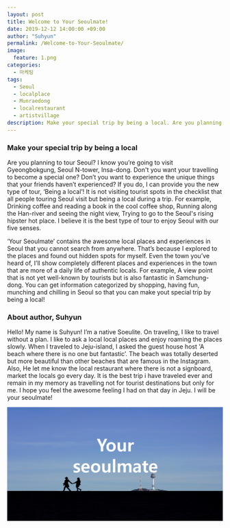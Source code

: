 ```yaml
---
layout: post
title: Welcome to Your Seoulmate!
date: 2019-12-12 14:00:00 +09:00
author: "Suhyun"
permalink: /Welcome-to-Your-Seoulmate/
image:
  feature: 1.png
categories:
  - 마케팅
tags:
  - Seoul
  - localplace
  - Munraedong
  - localrestaurant
  - artistvillage
description: Make your special trip by being a local. Are you planning to tour Seoul? I know you’re going to visit Gyeongbokgung, Seoul N-tower, Insa-dong. Don't you want your travelling to become a special one? Don’t you want to experience the unique things that your friends haven’t experienced? If you do, I can provide you the new type of tour, ‘Being a local’! It is not visiting tourist spots in the checklist that all people touring seoul visit but being a locaI during a trip. For example, Drinking coffee and reading a book in the cool coffee shop, Running along the Han-river and seeing the night view, Trying to go to the Seoul's rising hipster hot place. I believe it is the best type of tour to enjoy Seoul with our five senses. 
---
```


### Make your special trip by being a local

Are you planning to tour Seoul? I know you’re going to visit Gyeongbokgung, Seoul N-tower, Insa-dong. Don't you want your travelling to become a special one? Don’t you want to experience the unique things that your friends haven’t experienced? If you do, I can provide you the new type of tour, ‘Being a local’! It is not visiting tourist spots in the checklist that all people touring Seoul visit but being a locaI during a trip. For example, Drinking coffee and reading a book in the cool coffee shop, Running along the Han-river and seeing the night view, Trying to go to the Seoul's rising hipster hot place. I believe it is the best type of tour to enjoy Seoul with our five senses.

‘Your Seoulmate’ contains the awesome local places and experiences in Seoul that you cannot search from anywhere. That’s because I explored to the places and found out hidden spots for myself. Even the town you’ve heard of, I’ll show completely different places and experiences in the town that are more of a daily life of authentic locals. For example, A view point that is not yet well-known by tourists but is also fantastic in Samchung-dong. You can get information categorized by shopping, having fun, munching and chilling in Seoul so that you can make yout special trip by being a local!

 

### About author, Suhyun

Hello! My name is Suhyun! I’m a native Soeulite. On traveling, I like to travel without a plan. I like to ask a local local places and enjoy roaming the places slowly. When I traveled to Jeju-island, I asked the guest house host 'A beach where there is no one but fantastic’. The beach was totally deserted but more beautiful than other beaches that are famous in the Instagram. Also, He let me know the local restaurant where there is not a signboard, market the locals go every day. It is the best trip i have traveled ever and remain in my memory as travelling not for tourist destinations but only for me. I hope you feel the awesome feeling I had on that day in Jeju. I will be your seoulmate! 



![your Seoulmate](img1/01/post/your.png)





